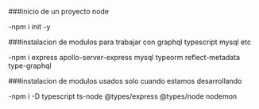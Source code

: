 ###inicio de un proyecto node

-npm i init -y

###instalacion de modulos para trabajar con graphql typescript mysql etc

-npm i express apollo-server-express mysql typeorm reflect-metadata type-graphql

###instalacion de modulos usados solo cuando estamos desarrollando

-npm i -D typescript ts-node @types/express @types/node nodemon